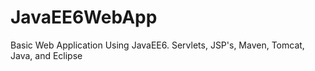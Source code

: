# JavaEE6WebApp
Basic Web Application Using JavaEE6. Servlets, JSP's, Maven, Tomcat, Java, and Eclipse
